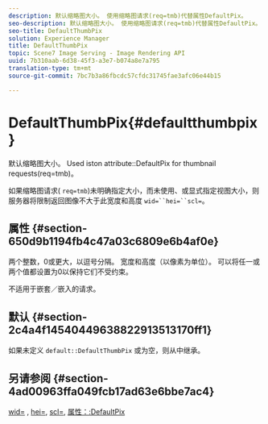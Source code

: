 ```yaml
---
description: 默认缩略图大小。 使用缩略图请求(req=tmb)代替属性DefaultPix。
seo-description: 默认缩略图大小。 使用缩略图请求(req=tmb)代替属性DefaultPix。
seo-title: DefaultThumbPix
solution: Experience Manager
title: DefaultThumbPix
topic: Scene7 Image Serving - Image Rendering API
uuid: 7b310aab-6d38-45f3-a3e7-b074a8e7a795
translation-type: tm+mt
source-git-commit: 7bc7b3a86fbcdc57cfdc31745fae3afc06e44b15

---
```



# DefaultThumbPix{#defaultthumbpix}

默认缩略图大小。 Used iston attribute::DefaultPix for thumbnail requests(req=tmb)。

如果缩略图请求( `req=tmb`)未明确指定大小，而未使用、或显式指定视图大小，则服务器将限制返回图像不大于此宽度和高度 `wid=``hei=``scl=`。

## 属性 {#section-650d9b1194fb4c47a03c6809e6b4af0e}

两个整数，0或更大，以逗号分隔。 宽度和高度（以像素为单位）。 可以将任一或两个值都设置为0以保持它们不受约束。

不适用于嵌套／嵌入的请求。

## 默认 {#section-2c4a4f14540449638822913513170ff1}

如果未定义 `default::DefaultThumbPix` 或为空，则从中继承。

## 另请参阅 {#section-4ad00963ffa049fcb17ad63e6bbe7ac4}

[wid=](../../../../../is-api/http-ref/image-serving-api-ref/c-http-protocol-reference/c-command-reference/r-is-http-wid.md#reference-bfeadcb67bf4485f851eb21345527e47) , [hei=](../../../../../is-api/http-ref/image-serving-api-ref/c-http-protocol-reference/c-command-reference/r-is-http-hei.md#reference-6d6f556ccc0e4b98a815e8a5c1944a96), [scl=](../../../../../is-api/http-ref/image-serving-api-ref/c-http-protocol-reference/c-command-reference/r-scl.md#reference-b2a74e493d0d407e98fe350551ba3fcc), [属性：:DefaultPix](../../../../../is-api/image-catalog/image-serving-api-ref/c-image-catalog-reference/c-attributes-reference/r-defaultpix.md#reference-996b2c22b30f4fd9b970c84063306df1)
